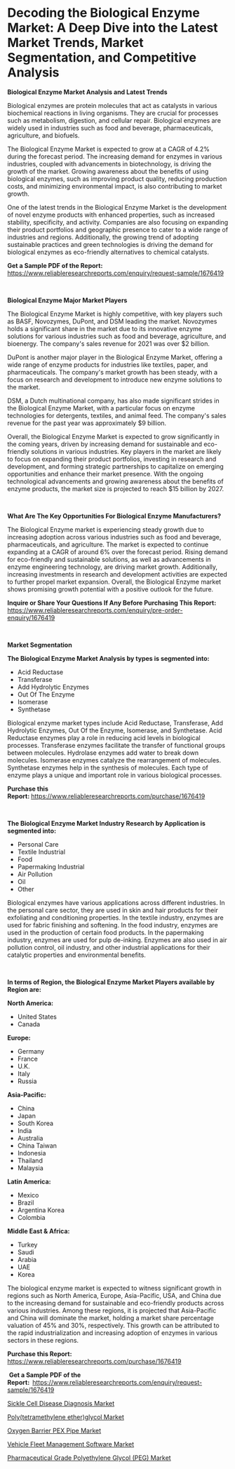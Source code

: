 <p><h1>Decoding the Biological Enzyme Market: A Deep Dive into the Latest Market Trends, Market Segmentation, and Competitive Analysis</h1></p><p><strong>Biological Enzyme Market Analysis and Latest Trends</strong></p>
<p><p>Biological enzymes are protein molecules that act as catalysts in various biochemical reactions in living organisms. They are crucial for processes such as metabolism, digestion, and cellular repair. Biological enzymes are widely used in industries such as food and beverage, pharmaceuticals, agriculture, and biofuels.</p><p>The Biological Enzyme Market is expected to grow at a CAGR of 4.2% during the forecast period. The increasing demand for enzymes in various industries, coupled with advancements in biotechnology, is driving the growth of the market. Growing awareness about the benefits of using biological enzymes, such as improving product quality, reducing production costs, and minimizing environmental impact, is also contributing to market growth.</p><p>One of the latest trends in the Biological Enzyme Market is the development of novel enzyme products with enhanced properties, such as increased stability, specificity, and activity. Companies are also focusing on expanding their product portfolios and geographic presence to cater to a wide range of industries and regions. Additionally, the growing trend of adopting sustainable practices and green technologies is driving the demand for biological enzymes as eco-friendly alternatives to chemical catalysts.</p></p>
<p><strong>Get a Sample PDF of the Report:&nbsp;</strong> <a href="https://www.reliableresearchreports.com/enquiry/request-sample/1676419">https://www.reliableresearchreports.com/enquiry/request-sample/1676419</a></p>
<p>&nbsp;</p>
<p><strong>Biological Enzyme Major Market Players</strong></p>
<p><p>The Biological Enzyme Market is highly competitive, with key players such as BASF, Novozymes, DuPont, and DSM leading the market. Novozymes holds a significant share in the market due to its innovative enzyme solutions for various industries such as food and beverage, agriculture, and bioenergy. The company's sales revenue for 2021 was over $2 billion.</p><p>DuPont is another major player in the Biological Enzyme Market, offering a wide range of enzyme products for industries like textiles, paper, and pharmaceuticals. The company's market growth has been steady, with a focus on research and development to introduce new enzyme solutions to the market.</p><p>DSM, a Dutch multinational company, has also made significant strides in the Biological Enzyme Market, with a particular focus on enzyme technologies for detergents, textiles, and animal feed. The company's sales revenue for the past year was approximately $9 billion.</p><p>Overall, the Biological Enzyme Market is expected to grow significantly in the coming years, driven by increasing demand for sustainable and eco-friendly solutions in various industries. Key players in the market are likely to focus on expanding their product portfolios, investing in research and development, and forming strategic partnerships to capitalize on emerging opportunities and enhance their market presence. With the ongoing technological advancements and growing awareness about the benefits of enzyme products, the market size is projected to reach $15 billion by 2027.</p></p>
<p>&nbsp;</p>
<p><strong>What Are The Key Opportunities For Biological Enzyme Manufacturers?</strong></p>
<p><p>The Biological Enzyme market is experiencing steady growth due to increasing adoption across various industries such as food and beverage, pharmaceuticals, and agriculture. The market is expected to continue expanding at a CAGR of around 6% over the forecast period. Rising demand for eco-friendly and sustainable solutions, as well as advancements in enzyme engineering technology, are driving market growth. Additionally, increasing investments in research and development activities are expected to further propel market expansion. Overall, the Biological Enzyme market shows promising growth potential with a positive outlook for the future.</p></p>
<p><strong>Inquire or Share Your Questions If Any Before Purchasing This Report:</strong> <a href="https://www.reliableresearchreports.com/enquiry/pre-order-enquiry/1676419">https://www.reliableresearchreports.com/enquiry/pre-order-enquiry/1676419</a></p>
<p>&nbsp;</p>
<p><strong>Market Segmentation</strong></p>
<p><strong>The Biological Enzyme Market Analysis by types is segmented into:</strong></p>
<p><ul><li>Acid Reductase</li><li>Transferase</li><li>Add Hydrolytic Enzymes</li><li>Out Of The Enzyme</li><li>Isomerase</li><li>Synthetase</li></ul></p>
<p><p>Biological enzyme market types include Acid Reductase, Transferase, Add Hydrolytic Enzymes, Out Of the Enzyme, Isomerase, and Synthetase. Acid Reductase enzymes play a role in reducing acid levels in biological processes. Transferase enzymes facilitate the transfer of functional groups between molecules. Hydrolase enzymes add water to break down molecules. Isomerase enzymes catalyze the rearrangement of molecules. Synthetase enzymes help in the synthesis of molecules. Each type of enzyme plays a unique and important role in various biological processes.</p></p>
<p><strong>Purchase this Report:&nbsp;</strong><a href="https://www.reliableresearchreports.com/purchase/1676419">https://www.reliableresearchreports.com/purchase/1676419</a></p>
<p>&nbsp;</p>
<p><strong>The Biological Enzyme Market Industry Research by Application is segmented into:</strong></p>
<p><ul><li>Personal Care</li><li>Textile Industrial</li><li>Food</li><li>Papermaking Industrial</li><li>Air Pollution</li><li>Oil</li><li>Other</li></ul></p>
<p><p>Biological enzymes have various applications across different industries. In the personal care sector, they are used in skin and hair products for their exfoliating and conditioning properties. In the textile industry, enzymes are used for fabric finishing and softening. In the food industry, enzymes are used in the production of certain food products. In the papermaking industry, enzymes are used for pulp de-inking. Enzymes are also used in air pollution control, oil industry, and other industrial applications for their catalytic properties and environmental benefits.</p></p>
<p>&nbsp;</p>
<p><strong>In terms of Region, the Biological Enzyme Market Players available by Region are:</strong></p>
<p>
    <p> <strong> North America: </strong>
        <ul>
            <li>United States</li>
            <li>Canada</li>
        </ul>
        </p> 
    <p> <strong> Europe: </strong>
        <ul>
            <li>Germany</li>
            <li>France</li>
            <li>U.K.</li>
            <li>Italy</li>
            <li>Russia</li>
        </ul>
        </p> 
    <p> <strong> Asia-Pacific: </strong>
        <ul>
            <li>China</li>
            <li>Japan</li>
            <li>South Korea</li>
            <li>India</li>
            <li>Australia</li>
            <li>China Taiwan</li>
            <li>Indonesia</li>
            <li>Thailand</li>
            <li>Malaysia</li>
        </ul>
        </p> 
    <p> <strong> Latin America: </strong>
        <ul>
            <li>Mexico</li>
            <li>Brazil</li>
            <li>Argentina Korea</li>
            <li>Colombia</li>
        </ul>
        </p> 
    <p> <strong> Middle East & Africa: </strong>
        <ul>
            <li>Turkey</li>
            <li>Saudi</li>
            <li>Arabia</li>
            <li>UAE</li>
            <li>Korea</li>
        </ul>
    </p>
    </p>
<p><p>The biological enzyme market is expected to witness significant growth in regions such as North America, Europe, Asia-Pacific, USA, and China due to the increasing demand for sustainable and eco-friendly products across various industries. Among these regions, it is projected that Asia-Pacific and China will dominate the market, holding a market share percentage valuation of 45% and 30%, respectively. This growth can be attributed to the rapid industrialization and increasing adoption of enzymes in various sectors in these regions.</p></p>
<p><strong>Purchase this Report: </strong><a href="https://www.reliableresearchreports.com/purchase/1676419">https://www.reliableresearchreports.com/purchase/1676419</a></p>
<p>&nbsp;<strong>Get a Sample PDF of the Report:&nbsp;&nbsp;</strong><a href="https://www.reliableresearchreports.com/enquiry/request-sample/1676419">https://www.reliableresearchreports.com/enquiry/request-sample/1676419</a></p>
<p><strong></strong></p>
<p><p><a href="https://medium.com/@suepiper766/sickle-cell-disease-diagnosis-market-comprehensive-assessment-by-type-application-and-geography-66d22d5978ee">Sickle Cell Disease Diagnosis Market</a></p><p><a href="https://github.com/gamblestampleyjenny50m5sl6/Market-Research-Report-List-1/blob/main/polytetramethylene-etherglycol-market.md">Poly(tetramethylene ether)glycol Market</a></p><p><a href="https://medium.com/@katherineince77/decoding-oxygen-barrier-pex-pipe-market-metrics-market-share-trends-and-growth-patterns-f2150260d4bf">Oxygen Barrier PEX Pipe Market</a></p><p><a href="https://medium.com/@suepiper766/vehicle-fleet-management-software-market-share-evolution-and-market-growth-trends-2024-2031-be1614431e43">Vehicle Fleet Management Software Market</a></p><p><a href="https://github.com/wwwkeltoum/Market-Research-Report-List-2/blob/main/pharmaceutical-grade-polyethylene-glycol-peg-market.md">Pharmaceutical Grade Polyethylene Glycol (PEG) Market</a></p></p>